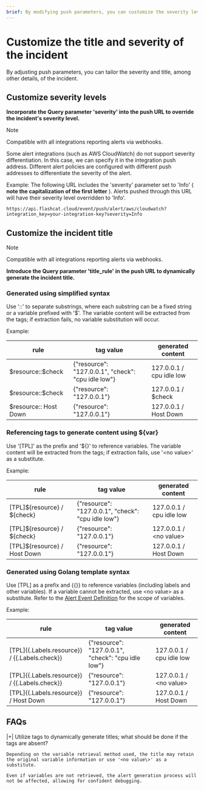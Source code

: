 ```yaml
---
brief: By modifying push parameters, you can customize the severity level and title of the incident
---
```


# Customize the title and severity of the incident

By adjusting push parameters, you can tailor the severity and title, among other details, of the incident.

## Customize severity levels

**Incorporate the Query parameter 'severity' into the push URL to override the incident's severity level.**

> [!NOTE]
> Compatible with all integrations reporting alerts via webhooks.

Some alert integrations (such as AWS CloudWatch) do not support severity differentiation. In this case, we can specify it in the integration push address. Different alert policies are configured with different push addresses to differentiate the severity of the alert.

Example: The following URL includes the 'severity' parameter set to 'Info' ( **note the capitalization of the first letter** ). Alerts pushed through this URL will have their severity level overridden to 'Info'.
```
https://api.flashcat.cloud/event/push/alert/aws/cloudwatch?integration_key=your-integration-key?severity=Info
```

## Customize the incident title

> [!NOTE]
> Compatible with all integrations reporting alerts via webhooks.

**Introduce the Query parameter 'title_rule' in the push URL to dynamically generate the incident title.**

### Generated using simplified syntax

Use '::' to separate substrings, where each substring can be a fixed string or a variable prefixed with '$'. The variable content will be extracted from the tags; if extraction fails, no variable substitution will occur.

Example:

| rule | tag value | generated content |
| --- | ---| ---- |
|\$resource::\$check | {"resource": "127.0.0.1", "check": "cpu idle low"} | 127.0.0.1 / cpu idle low |
|\$resource::\$check | {"resource": "127.0.0.1"} | 127.0.0.1 / \$check |
|$resource:: Host Down | {"resource": "127.0.0.1"} | 127.0.0.1 / Host Down |

### Referencing tags to generate content using ${var}

Use '[TPL]' as the prefix and '${}' to reference variables. The variable content will be extracted from the tags; if extraction fails, use '<no value\>' as a substitute.

Example:

| rule | tag value | generated content |
| --- | ---| ---- |
|[TPL]\${resource} / \${check}| {"resource": "127.0.0.1", "check": "cpu idle low"} | 127.0.0.1 / cpu idle low |
|[TPL]\${resource} / \${check} | {"resource": "127.0.0.1"} | 127.0.0.1 / \<no value\> |
|[TPL]${resource} / Host Down | {"resource": "127.0.0.1"} | 127.0.0.1 / Host Down |

### Generated using Golang template syntax

Use [TPL] as a prefix and {{}} to reference variables (including labels and other variables). If a variable cannot be extracted, use <no value\> as a substitute. Refer to the [Alert Event Definition](#AlertEvent) for the scope of variables.

Example:

| rule | tag value | generated content |
| --- | ---| ---- |
|[TPL]{{.Labels.resource}} / {{.Labels.check}}| {"resource": "127.0.0.1", "check": "cpu idle low"} | 127.0.0.1 / cpu idle low |
|[TPL]{{.Labels.resource}} / {{.Labels.check}} | {"resource": "127.0.0.1"} | 127.0.0.1 / \<no value\> |
|[TPL]{{.Labels.resource}} / Host Down | {"resource": "127.0.0.1"} | 127.0.0.1 / Host Down |

## FAQs

|+| Utilize tags to dynamically generate titles; what should be done if the tags are absent?

    Depending on the variable retrieval method used, the title may retain the original variable information or use '<no value\>' as a substitute.

    Even if variables are not retrieved, the alert generation process will not be affected, allowing for confident debugging.